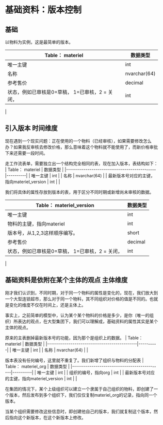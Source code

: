 # 基础资料：版本控制
## 基础
以物料为实例，这是最简单的版本。

| Table： materiel                             | 数据类型 |
|----------------------------------------------|----------|
| 唯一主键 | int  |
| 名称 | nvarchar(64) |
| 参考售价 | decimal |
| 状态，例如已审核是0=草稿， 1=已审核，2 = 关闭， | int |
|


## 引入版本 时间维度
现在遇到一个现实问题：正在使用的一个物料（已经审核），如果需要修改怎么办？如果我反审核去修改价格，那么意味着这个物料就不能使用了，而新价格审批下来还需要一段时间。

走工作流表单，需要独立出一个结构完全相同的表，现在加入版本，表结构如下：
| Table： materiel                             | 数据类型 |
|----------------------------------------------|----------|
| 唯一主键 | int  |
| 名称 | nvarchar(64) |
| 最新版本号对应的主键，指向materiel_version | int |
|

我们将具体的属性存放到版本的表，用于区分不同时期或新增尚未审核的数据。

| Table： materiel_version                     | 数据类型 |
|----------------------------------------------|----------|
| 唯一主键 | int  |
| 物料的主键，指向materiel | int |
| 版本号，从1,2,3这样顺序编写。 | short |
| 参考售价 | decimal |
| 状态，例如已审核是0=草稿， 1=已审核，2 = 关闭， | int |
|

## 基础资料是依附在某个主体的观点 主体维度
刚才我们认识到，不同时期，对于同一个物料的属性是变化的，现在，我们放大到一个大型连锁超市，那么对于同一个物料，其不同组织对价格的值是不同的。也就是变化的维度不仅在时间上，还是主体上。

事实上，之前简单的模型中，认为某个某个物料的价格是多少，是你（唯一的组织）所表达的观点，在大型集团下，我们可以理解成，基础资料的属性其实是某个主体的观点。

原来的主表删掉最新版本号的功能，因为那个是组织上的数据。
| Table： materiel                             | 数据类型 |
|----------------------------------------------|----------|
| 唯一主键 | int  |
| 名称 | nvarchar(64) |
|

版本表没有任何编号，这里就不重复了。我们新增了组织与物料的分配表
| Table： materiel_org                         | 数据类型 |
|----------------------------------------------|----------|
| 唯一主键 | int  |
| 组织的编号，指向org | int |
| 最新版本号对应的主键，指向materiel_version | int |
|

在集团的情况下，某个上级组织可以建立一个隶属于自己组织的物料，即创建了一个版本，然后发布到多个组织下，我们仅仅复制materiel_org的记录，指向同一个版本。

当某个组织需要修改这些信息时，即创建他自己的版本，我们就复制这个版本，然后指向这个新版本，在这个新版本上修改。

